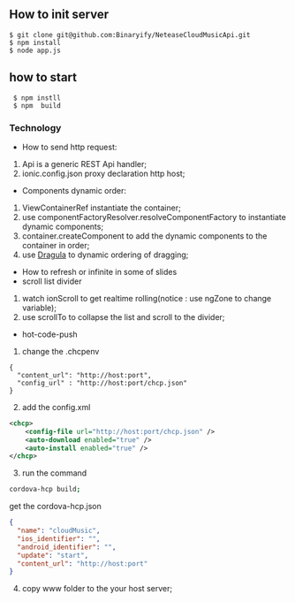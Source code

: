 

## How to init server
```
$ git clone git@github.com:Binaryify/NeteaseCloudMusicApi.git
$ npm install
$ node app.js 
```

## how to start
 ```
  $ npm instll 
  $ npm  build
 ```
 ### Technology 
- How to send http request:
1. Api is a generic REST Api handler;
2. ionic.config.json proxy declaration http host;
- Components dynamic order:
1. ViewContainerRef  instantiate the container;
2. use componentFactoryResolver.resolveComponentFactory to instantiate  dynamic components;
3. container.createComponent to add the dynamic components to the container in order;
4. use [Dragula](https://github.com/bevacqua/dragula) to dynamic ordering of dragging;
- How to refresh or infinite  in  some of  slides 
- scroll list divider
1. watch ionScroll to get realtime rolling(notice : use ngZone to change variable);
2. use scrollTo to collapse the list and scroll to the divider;
- hot-code-push 
1.  change the .chcpenv
```angularjs
{
  "content_url": "http://host:port",
  "config_url" : "http://host:port/chcp.json"
}
```
2. add the config.xml
```xml
<chcp>
    <config-file url="http://host:port/chcp.json" />
    <auto-download enabled="true" />
    <auto-install enabled="true" />
</chcp>
```
3. run the command
```sh
cordova-hcp build;
```
get the cordova-hcp.json
```json
{
  "name": "cloudMusic",
  "ios_identifier": "",
  "android_identifier": "",
  "update": "start",
  "content_url": "http://host:port"
}
```
4. copy www folder to the your host server;
